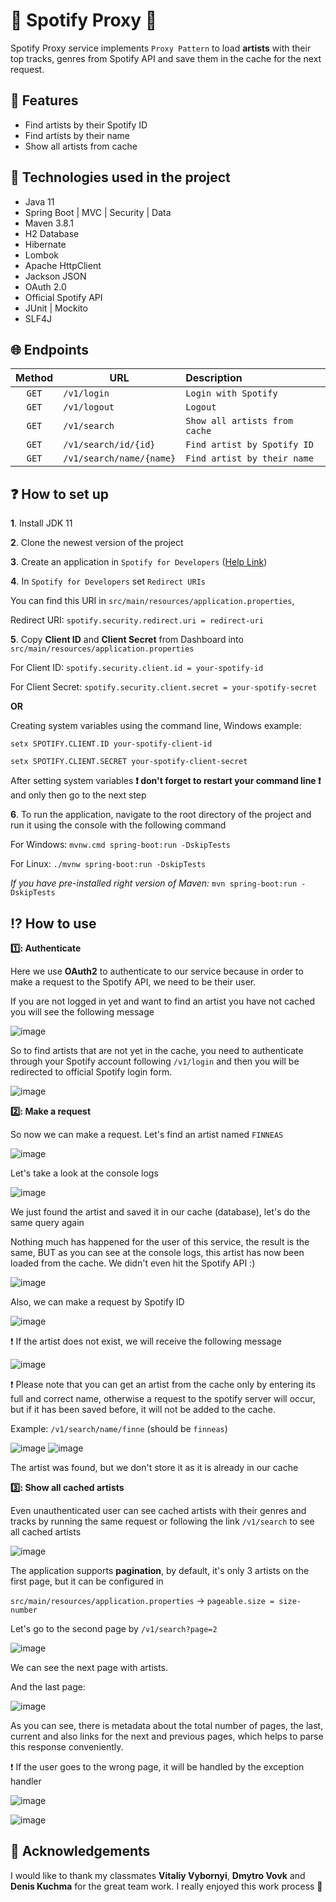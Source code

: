# 🔀 Spotify Proxy 🔀
Spotify Proxy service implements `Proxy Pattern` to load **artists** with their top tracks,
genres from Spotify API and save them in the cache for the next request.

## 🎯 Features
- Find artists by their Spotify ID
- Find artists by their name
- Show all artists from cache

## 🔨 Technologies used in the project
- Java 11
- Spring Boot | MVC | Security | Data
- Maven 3.8.1
- H2 Database
- Hibernate
- Lombok
- Apache HttpClient
- Jackson JSON
- OAuth 2.0
- Official Spotify API
- JUnit | Mockito
- SLF4J

## 🌐 Endpoints
| Method | URL                      | Description                   |
|:------:|--------------------------|:------------------------------|
| `GET`  | `/v1/login`              | `Login with Spotify`          |
| `GET`  | `/v1/logout`             | `Logout`                      |
| `GET`  | `/v1/search`             | `Show all artists from cache` |
| `GET`  | `/v1/search/id/{id}`     | `Find artist by Spotify ID`   |
| `GET`  | `/v1/search/name/{name}` | `Find artist by their name`   |

## ❓ How to set up

**1**. Install JDK 11

**2**. Clone the newest version of the project

**3**. Create an application in `Spotify for Developers` ([Help Link](https://developer.spotify.com/documentation/general/guides/authorization/app-settings/))

**4**. In `Spotify for Developers` set `Redirect URIs`

You can find this URI in `src/main/resources/application.properties`,

Redirect URI: `spotify.security.redirect.uri = redirect-uri`

**5**. Copy **Client ID** and **Client Secret** from Dashboard into `src/main/resources/application.properties`

For Client ID: `spotify.security.client.id = your-spotify-id`

For Client Secret: `spotify.security.client.secret = your-spotify-secret`

**OR**

Creating system variables using the command line, Windows example:

`setx SPOTIFY.CLIENT.ID your-spotify-client-id`

`setx SPOTIFY.CLIENT.SECRET your-spotify-client-secret`

After setting system variables **❗ don't forget to restart your command line ❗** and only then go
to the next step

**6**. To run the application, navigate to the root directory of the project and run it using the console with the following command

For Windows: `mvnw.cmd spring-boot:run -DskipTests`

For Linux: `./mvnw spring-boot:run -DskipTests`

_If you have pre-installed right version of Maven:_
`mvn spring-boot:run -DskipTests`

## ⁉ How to use

**1️⃣: Authenticate**

Here we use **OAuth2** to authenticate to our service
because in order to make a request to the Spotify API, we need to be their user.

If you are not logged in yet and want to find an artist you have not cached
you will see the following message

![image](https://user-images.githubusercontent.com/101512791/198290623-44ae326f-7875-4f5b-ab7a-de75a71acf7a.png)

So to find artists that are not yet in the cache, you need to authenticate through your
Spotify account
following `/v1/login` and then you will be redirected to official
Spotify login form.

![image](https://user-images.githubusercontent.com/101512791/198287998-774d65a1-e2be-4892-bec2-c77f382e5331.png)

**2️⃣: Make a request**

So now we can make a request.
Let's find an artist named `FINNEAS`

![image](https://user-images.githubusercontent.com/101512791/214610686-f9fdc08e-6a59-45ef-82c1-bb6da9cb1072.png)

Let's take a look at the console logs

![image](https://user-images.githubusercontent.com/101512791/198291427-433f6428-b7bd-4516-95e3-c8a7227af680.png)

We just found the artist and saved it in our cache (database), let's do the same query again

Nothing much has happened for the user of this service, the result is the same,
BUT as you can see at the console logs, this artist has now been loaded from the cache.
We didn't even hit the Spotify API :)

![image](https://user-images.githubusercontent.com/101512791/198291792-2c24860f-6fa9-4505-90f6-62301ee72d4e.png)

Also, we can make a request by Spotify ID

![image](https://user-images.githubusercontent.com/101512791/214611218-5126a4fd-0a36-474f-9b71-3f86125c3eb5.png)

❗ If the artist does not exist, we will receive the following message

![image](https://user-images.githubusercontent.com/101512791/198300641-e8367e6e-9123-4d4a-853b-955d8c5768fd.png)

❗ Please note that you can get an artist from the cache only by entering its full and
correct name, otherwise a request to the spotify server will occur, but if it has
been saved before, it will not be added to the cache.

Example: `/v1/search/name/finne` (should be `finneas`)

![image](https://user-images.githubusercontent.com/101512791/214611748-9b75df94-8f4e-453b-8937-e7a7e51cbe75.png)
![image](https://user-images.githubusercontent.com/101512791/198301633-0e6ded11-b443-4e33-885a-347820a04439.png)

The artist was found, but we don't store it as it is already in our cache

**3️⃣: Show all cached artists**

Even unauthenticated user can see cached artists with their genres and tracks
by running the same request or following the link `/v1/search` to see all cached artists

![image](https://user-images.githubusercontent.com/101512791/232555995-e080a673-dc94-4c80-b2f7-3b98c0625775.png)

The application supports **pagination**, by default, it's only 3 artists on the first page,
but it can be configured in

`src/main/resources/application.properties` -> `pageable.size = size-number`

Let's go to the second page by `/v1/search?page=2`

![image](https://user-images.githubusercontent.com/101512791/232556182-0f304ef7-4721-47b8-aa2a-9c6ca481bbc8.png)

We can see the next page with artists.

And the last page:

![image](https://user-images.githubusercontent.com/101512791/232556262-3dd4091c-2cd9-4688-a735-7edfd8356161.png)

As you can see, there is metadata about the total number of pages, the last, current and also links for the next and previous pages,
which helps to parse this response conveniently.

❗ If the user goes to the wrong page, it will be handled by the exception handler

![image](https://user-images.githubusercontent.com/101512791/232555497-fb78de37-24f1-459d-9066-7d7c69e644ea.png)

![image](https://user-images.githubusercontent.com/101512791/232555562-e5d39925-08a3-4b9e-9d15-b5834be8ede9.png)

## 🙏 Acknowledgements
I would like to thank my classmates **Vitaliy Vybornyi**, **Dmytro Vovk** and **Denis Kuchma** for
the great team work. I really enjoyed this work process 💖

